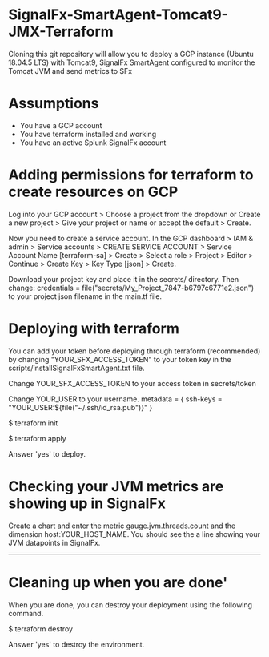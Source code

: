 # SignalFx-SmartAgent-Tomcat9-JMX-Terraform
Cloning this git repository will allow you to deploy a GCP instance (Ubuntu 18.04.5 LTS) with Tomcat9, SignalFx SmartAgent configured to monitor the Tomcat JVM and send metrics to SFx

# Assumptions

* You have a GCP account
* You have terraform installed and working
* You have an active Splunk SignalFx account

# Adding permissions for terraform to create resources on GCP

Log into your GCP account > Choose a project from the dropdown or Create a new project > Give your project or name or accept the default > Create.

Now you need to create a service account. In the GCP dashboard > IAM & admin > Service accounts > CREATE SERVICE ACCOUNT > Service Account Name [terraform-sa] > Create > Select a role > Project > Editor > Continue > Create Key > Key Type [json] > Create.

Download your project key and place it in the secrets/ directory. Then change: credentials = file("secrets/My_Project_7847-b6797c6771e2.json") to your project json filename in the main.tf file.

# Deploying with terraform

You can add your token before deploying through terraform (recommended) by changing "YOUR_SFX_ACCESS_TOKEN" to your token key in the scripts/installSignalFxSmartAgent.txt file.

Change YOUR_SFX_ACCESS_TOKEN to your access token in secrets/token

Change YOUR_USER to your username.
 metadata = {
   ssh-keys = "YOUR_USER:${file("~/.ssh/id_rsa.pub")}"
 }

$ terraform init

$ terraform apply

Answer 'yes' to deploy.

# Checking your JVM metrics are showing up in SignalFx

Create a chart and enter the metric gauge.jvm.threads.count and the dimension host:YOUR_HOST_NAME. You should see the a line showing your JVM datapoints in SignalFx.

---

# Cleaning up when you are done'

When you are done, you can destroy your deployment using the following command.

$ terraform destroy

Answer 'yes' to destroy the environment.
